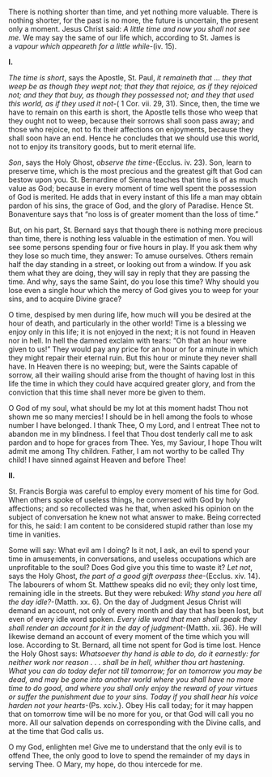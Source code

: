 
There is nothing shorter than time, and yet nothing more valuable. There is nothing shorter, for the past is no more, the future is uncertain, the present only a moment. Jesus Christ said: _A little time and now you shall not see me_. We may say the same of our life which, according to St. James is a _vapour which appeareth for a little while_-(iv. 15).

**I.**

_The time is short_, says the Apostle, St. Paul, _it remaineth that … they that weep be as though they wept not; that they that rejoice, as if they rejoiced not; and they that buy, as though they possessed not; and they that used this world, as if they used it not_-( 1 Cor. vii. 29, 31). Since, then, the time we have to remain on this earth is short, the Apostle tells those who weep that they ought not to weep, because their sorrows shall soon pass away; and those who rejoice, not to fix their affections on enjoyments, because they shall soon have an end. Hence he concludes that we should use this world, not to enjoy its transitory goods, but to merit eternal life.

_Son_, says the Holy Ghost, _observe the time-_(Ecclus. iv. 23). Son, learn to preserve time, which is the most precious and the greatest gift that God can bestow upon you. St. Bernardine of Sienna teaches that time is of as much value as God; because in every moment of time well spent the possession of God is merited. He adds that in every instant of this life a man may obtain pardon of his sins, the grace of God, and the glory of Paradise. Hence St. Bonaventure says that “no loss is of greater moment than the loss of time.”

But, on his part, St. Bernard says that though there is nothing more precious than time, there is nothing less valuable in the estimation of men. You will see some persons spending four or five hours in play. If you ask them why they lose so much time, they answer: To amuse ourselves. Others remain half the day standing in a street, or looking out from a window. If you ask them what they are doing, they will say in reply that they are passing the time. And why, says the same Saint, do you lose this time? Why should you lose even a single hour which the mercy of God gives you to weep for your sins, and to acquire Divine grace?

O time, despised by men during life, how much will you be desired at the hour of death, and particularly in the other world! Time is a blessing we enjoy only in this life; it is not enjoyed in the next; it is not found in Heaven nor in hell. In hell the damned exclaim with tears: “Oh that an hour were given to us!” They would pay any price for an hour or for a minute in which they might repair their eternal ruin. But this hour or minute they never shall have. In Heaven there is no weeping; but, were the Saints capable of sorrow, all their wailing should arise from the thought of having lost in this life the time in which they could have acquired greater glory, and from the conviction that this time shall never more be given to them.

O God of my soul, what should be my lot at this moment hadst Thou not shown me so many mercies! I should be in hell among the fools to whose number I have belonged. I thank Thee, O my Lord, and I entreat Thee not to abandon me in my blindness. I feel that Thou dost tenderly call me to ask pardon and to hope for graces from Thee. Yes, my Saviour, I hope Thou wilt admit me among Thy children. Father, I am not worthy to be called Thy child! I have sinned against Heaven and before Thee!

**II.**

St. Francis Borgia was careful to employ every moment of his time for God. When others spoke of useless things, he conversed with God by holy affections; and so recollected was he that, when asked his opinion on the subject of conversation he knew not what answer to make. Being corrected for this, he said: I am content to be considered stupid rather than lose my time in vanities.

Some will say: What evil am I doing? Is it not, I ask, an evil to spend your time in amusements, in conversations, and useless occupations which are unprofitable to the soul? Does God give you this time to waste it? _Let not_, says the Holy Ghost, _the part of a good gift overpass thee_-(Ecclus. xiv. 14}. The labourers of whom St. Matthew speaks did no evil; they only lost time, remaining idle in the streets. But they were rebuked: _Why stand you here all the day idle?_-(Matth. xx. 6}. On the day of Judgment Jesus Christ will demand an account, not only of every month and day that has been lost, but even of every idle word spoken. _Every idle word that men shall speak they shall render an account for it in the day of judgment_-(Matth. xii. 36}. He will likewise demand an account of every moment of the time which you will lose. According to St. Bernard, all time not spent for God is time lost. Hence the Holy Ghost says: _Whatsoever thy hand is able to do, do it earnestly: for neither work nor reason . . . shall be in hell, whither thou art hastening. What you can do today defer not till tomorrow; for on tomorrow you may be dead, and may be gone into another world where you shall have no more time to do good, and where you shall only enjoy the reward of your virtues or suffer the punishment due to your sins. Today if you shall hear his voice harden not your hearts_-(Ps. xciv.}. Obey His call today; for it may happen that on tomorrow time will be no more for you, or that God will call you no more. All our salvation depends on corresponding with the Divine calls, and at the time that God calls us.

O my God, enlighten me! Give me to understand that the only evil is to offend Thee, the only good to love to spend the remainder of my days in serving Thee. O Mary, my hope, do thou intercede for me.

